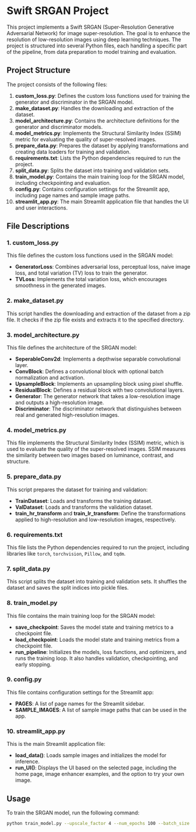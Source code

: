 # Swift SRGAN Project

This project implements a Swift SRGAN (Super-Resolution Generative Adversarial Network) for image super-resolution. The goal is to enhance the resolution of low-resolution images using deep learning techniques. The project is structured into several Python files, each handling a specific part of the pipeline, from data preparation to model training and evaluation.

## Project Structure

The project consists of the following files:

1. **custom_loss.py**: Defines the custom loss functions used for training the generator and discriminator in the SRGAN model.
2. **make_dataset.py**: Handles the downloading and extraction of the dataset.
3. **model_architecture.py**: Contains the architecture definitions for the generator and discriminator models.
4. **model_metrics.py**: Implements the Structural Similarity Index (SSIM) metric for evaluating the quality of super-resolved images.
5. **prepare_data.py**: Prepares the dataset by applying transformations and creating data loaders for training and validation.
6. **requirements.txt**: Lists the Python dependencies required to run the project.
7. **split_data.py**: Splits the dataset into training and validation sets.
8. **train_model.py**: Contains the main training loop for the SRGAN model, including checkpointing and evaluation.
9. **config.py**: Contains configuration settings for the Streamlit app, including page names and sample image paths.
10. **streamlit_app.py**: The main Streamlit application file that handles the UI and user interactions.

## File Descriptions

### 1. custom_loss.py
This file defines the custom loss functions used in the SRGAN model:
- **GeneratorLoss**: Combines adversarial loss, perceptual loss, naive image loss, and total variation (TV) loss to train the generator.
- **TVLoss**: Implements the total variation loss, which encourages smoothness in the generated images.

### 2. make_dataset.py
This script handles the downloading and extraction of the dataset from a zip file. It checks if the zip file exists and extracts it to the specified directory.

### 3. model_architecture.py
This file defines the architecture of the SRGAN model:
- **SeperableConv2d**: Implements a depthwise separable convolutional layer.
- **ConvBlock**: Defines a convolutional block with optional batch normalization and activation.
- **UpsampleBlock**: Implements an upsampling block using pixel shuffle.
- **ResidualBlock**: Defines a residual block with two convolutional layers.
- **Generator**: The generator network that takes a low-resolution image and outputs a high-resolution image.
- **Discriminator**: The discriminator network that distinguishes between real and generated high-resolution images.

### 4. model_metrics.py
This file implements the Structural Similarity Index (SSIM) metric, which is used to evaluate the quality of the super-resolved images. SSIM measures the similarity between two images based on luminance, contrast, and structure.

### 5. prepare_data.py
This script prepares the dataset for training and validation:
- **TrainDataset**: Loads and transforms the training dataset.
- **ValDataset**: Loads and transforms the validation dataset.
- **train_hr_transform** and **train_lr_transform**: Define the transformations applied to high-resolution and low-resolution images, respectively.

### 6. requirements.txt
This file lists the Python dependencies required to run the project, including libraries like `torch`, `torchvision`, `Pillow`, and `tqdm`.

### 7. split_data.py
This script splits the dataset into training and validation sets. It shuffles the dataset and saves the split indices into pickle files.

### 8. train_model.py
This file contains the main training loop for the SRGAN model:
- **save_checkpoint**: Saves the model state and training metrics to a checkpoint file.
- **load_checkpoint**: Loads the model state and training metrics from a checkpoint file.
- **run_pipeline**: Initializes the models, loss functions, and optimizers, and runs the training loop. It also handles validation, checkpointing, and early stopping.

### 9. config.py
This file contains configuration settings for the Streamlit app:
- **PAGES**: A list of page names for the Streamlit sidebar.
- **SAMPLE_IMAGES**: A list of sample image paths that can be used in the app.

### 10. streamlit_app.py
This is the main Streamlit application file:
- **load_data()**: Loads sample images and initializes the model for inference.
- **run_UI()**: Displays the UI based on the selected page, including the home page, image enhancer examples, and the option to try your own image.

## Usage

To train the SRGAN model, run the following command:

```bash
python train_model.py --upscale_factor 4 --num_epochs 100 --batch_size 32
